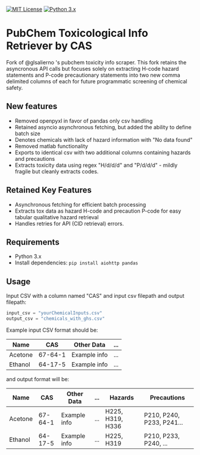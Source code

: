 [![MIT License](https://img.shields.io/badge/License-MIT-green.svg)](https://github.com/glsalierno/pubchem-toxinfo-cas-retriever/blob/main/LICENSE)
[![Python 3.x](https://img.shields.io/badge/python-3.x-blue.svg)](https://www.python.org/downloads/)

# PubChem Toxicological Info Retriever by CAS

Fork of @glsalierno 's pubchem toxicity info scraper. This fork retains the asyncronous API calls but focuses solely on extracting H-code hazard statements and P-code precautionary statements into two new comma delimited columns of each for future programmatic screening of chemical safety.

## New features
- Removed openpyxl in favor of pandas only csv handling
- Retained asyncio asynchronous fetching, but added the ability to define batch size
- Denotes chemicals with lack of hazard information with "No data found"
- Removed matlab functionality
- Exports to identical csv with two additional columns containing hazards and precautions
- Extracts toxicity data using regex "H/d/d/d" and "P/d/d/d" - mildly fragile but cleanly extracts codes.

## Retained Key Features
- Asynchronous fetching for efficient batch processing
- Extracts tox data as hazard H-code and precaution P-code for easy tabular qualitative hazard retrieval
- Handles retries for API (CID retrieval) errors.

## Requirements
- Python 3.x
- Install dependencies: `pip install aiohttp pandas`

## Usage
Input CSV with a column named "CAS" and input csv filepath and output filepath:

```python
input_csv = "yourChemicalInputs.csv"
output_csv = "chemicals_with_ghs.csv"
```

Example input CSV format should be:

| Name          | CAS        | Other Data      | ... |
|---------------|------------|----------------|-----|
| Acetone       | 67-64-1    | Example info   | ... |
| Ethanol       | 64-17-5    | Example info   | ... |


and output format will be:

| Name          | CAS        | Other Data      | ... | Hazards | Precautions |
|---------------|------------|----------------|-----|------|-------|
| Acetone       | 67-64-1    | Example info   | ... | H225, H319, H336 | P210, P240, P233, P241...|
| Ethanol       | 64-17-5    | Example info   | ... | H225, H319 | P210, P233, P240, ... |





